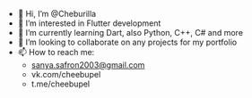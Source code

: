 - 👋 Hi, I’m @Cheburilla
- 👀 I’m interested in Flutter development
- 🌱 I’m currently learning Dart, also Python, C++, C# and more
- 💞️ I’m looking to collaborate on any projects for my portfolio
- 📫 How to reach me: 
  - sanya.safron2003@gmail.com
  - vk.com/cheebupel
  - t.me/cheebupel

<!---
Cheburilla/Cheburilla is a ✨ special ✨ repository because its `README.md` (this file) appears on your GitHub profile.
You can click the Preview link to take a look at your changes.
--->
